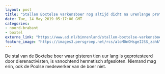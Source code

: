 ```yaml
---
layout: post
title: "Stallen Boxtelse varkensboer nog altijd dicht na urenlange protestactie"
date: Tue, 14 May 2019 05:17:00 GMT
categories: 
- noord-brabant 
- boxtel 
externe_link: "https://www.ad.nl/binnenland/stallen-boxtelse-varkensboer-nog-altijd-dicht-na-urenlange-protestactie~a2ac522d/"
feature_image: "https://images3.persgroep.net/rcs/aloM0nOHsgeI2SS_zahkY1eEN3E/diocontent/148327344/_fitwidth/400/?appId=21791a8992982cd8da851550a453bd7f&quality=0.7"
---
```


De stal van de Boxtelse boer waar gisteren tien uur lang is geprotesteerd door dierenactivisten, is vanochtend hermetisch afgesloten. Niemand mag erin, ook de Poolse medewerker van de boer niet.
